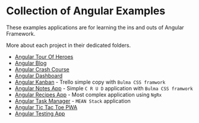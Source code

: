 # Collection of Angular Examples

These examples applications are for learning the ins and outs of Angular Framework.

More about each project in their dedicated folders.

 - [Angular Tour Of Heroes](./angular-tour-of-heroes)
 - [Angular Blog](./blog)
 - [Angular Crash Course](./crash-course)
 - [Angular Dashboard](./dashboard)
 - [Angular Kanban](./kanban) - Trello simple copy with `Bulma CSS framwork`
 - [Angular Notes App](./notes-app) - Simple `C R U D` application with `Bulma CSS framwork`
 - [Angular Recipes App](./recipes-app) - Most complex application using `NgRx`
 - [Angular Task Manager](./task-manager) - `MEAN Stack` application
 - [Angular Tic Tac Toe PWA](./tic-tac-toe-pwa)
 - [Angular Testing App](./my-first-app)